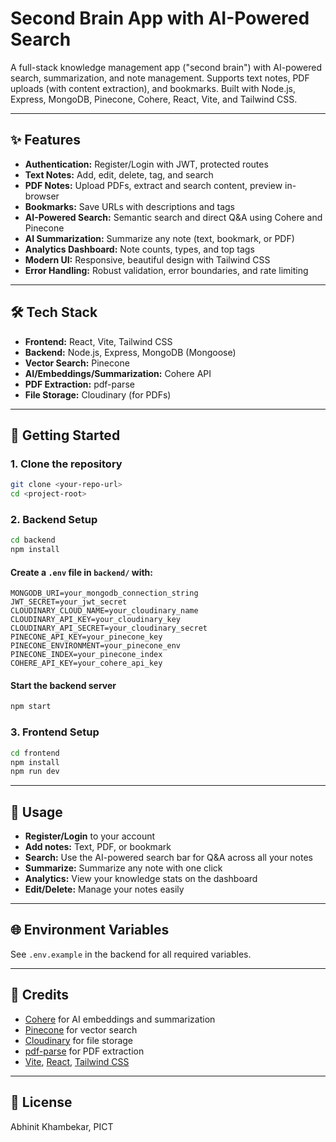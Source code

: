 # Second Brain App with AI-Powered Search

A full-stack knowledge management app ("second brain") with AI-powered search, summarization, and note management. Supports text notes, PDF uploads (with content extraction), and bookmarks. Built with Node.js, Express, MongoDB, Pinecone, Cohere, React, Vite, and Tailwind CSS.

---

## ✨ Features
- **Authentication:** Register/Login with JWT, protected routes
- **Text Notes:** Add, edit, delete, tag, and search
- **PDF Notes:** Upload PDFs, extract and search content, preview in-browser
- **Bookmarks:** Save URLs with descriptions and tags
- **AI-Powered Search:** Semantic search and direct Q&A using Cohere and Pinecone
- **AI Summarization:** Summarize any note (text, bookmark, or PDF)
- **Analytics Dashboard:** Note counts, types, and top tags
- **Modern UI:** Responsive, beautiful design with Tailwind CSS
- **Error Handling:** Robust validation, error boundaries, and rate limiting

---

## 🛠️ Tech Stack
- **Frontend:** React, Vite, Tailwind CSS
- **Backend:** Node.js, Express, MongoDB (Mongoose)
- **Vector Search:** Pinecone
- **AI/Embeddings/Summarization:** Cohere API
- **PDF Extraction:** pdf-parse
- **File Storage:** Cloudinary (for PDFs)

---

## 🚀 Getting Started

### 1. Clone the repository
```bash
git clone <your-repo-url>
cd <project-root>
```

### 2. Backend Setup
```bash
cd backend
npm install
```

#### Create a `.env` file in `backend/` with:
```
MONGODB_URI=your_mongodb_connection_string
JWT_SECRET=your_jwt_secret
CLOUDINARY_CLOUD_NAME=your_cloudinary_name
CLOUDINARY_API_KEY=your_cloudinary_key
CLOUDINARY_API_SECRET=your_cloudinary_secret
PINECONE_API_KEY=your_pinecone_key
PINECONE_ENVIRONMENT=your_pinecone_env
PINECONE_INDEX=your_pinecone_index
COHERE_API_KEY=your_cohere_api_key
```

#### Start the backend server
```bash
npm start
```

### 3. Frontend Setup
```bash
cd frontend
npm install
npm run dev
```

---

## 📝 Usage
- **Register/Login** to your account
- **Add notes:** Text, PDF, or bookmark
- **Search:** Use the AI-powered search bar for Q&A across all your notes
- **Summarize:** Summarize any note with one click
- **Analytics:** View your knowledge stats on the dashboard
- **Edit/Delete:** Manage your notes easily

---

## 🌐 Environment Variables
See `.env.example` in the backend for all required variables.

---

## 🙏 Credits
- [Cohere](https://cohere.com/) for AI embeddings and summarization
- [Pinecone](https://www.pinecone.io/) for vector search
- [Cloudinary](https://cloudinary.com/) for file storage
- [pdf-parse](https://www.npmjs.com/package/pdf-parse) for PDF extraction
- [Vite](https://vitejs.dev/), [React](https://react.dev/), [Tailwind CSS](https://tailwindcss.com/)

---

## 📄 License
Abhinit Khambekar, PICT